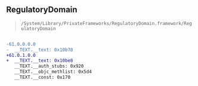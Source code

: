 ## RegulatoryDomain

> `/System/Library/PrivateFrameworks/RegulatoryDomain.framework/RegulatoryDomain`

```diff

-61.0.0.0.0
-  __TEXT.__text: 0x10b78
+61.0.1.0.0
+  __TEXT.__text: 0x10be8
   __TEXT.__auth_stubs: 0x920
   __TEXT.__objc_methlist: 0x5d4
   __TEXT.__const: 0x170

```
